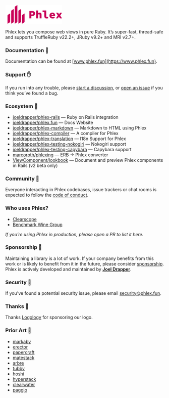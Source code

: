 <a href="https://www.phlex.fun"><img alt="Phlex logo" src="phlex_logo.png" width="180" /></a>

Phlex lets you compose web views in pure Ruby. It’s super-fast, thread-safe and supports TruffleRuby v22.2+, JRuby v9.2+ and MRI v2.7+.

### Documentation 📗

Documentation can be found at [www.phlex.fun](https://www.phlex.fun).

### Support ✋

If you run into any trouble, please [start a discussion](https://github.com/joeldrapper/phlex/discussions/new), or [open an issue](https://github.com/joeldrapper/phlex/issues/new) if you think you’ve found a bug.

### Ecosystem 🌱
- [joeldrapper/phlex-rails](https://github.com/joeldrapper/phlex-rails) — Ruby on Rails integration
- [joeldrapper/phlex.fun](https://github.com/joeldrapper/phlex.fun) — Docs Website
- [joeldrapper/phlex-markdown](https://github.com/joeldrapper/phlex-markdown) — Markdown to HTML using Phlex
- [joeldrapper/phlex-compiler](https://github.com/joeldrapper/phlex-compiler) — A compiler for Phlex
- [joeldrapper/phlex-translation](https://github.com/joeldrapper/phlex-translation) — I18n Support for Phlex 
- [joeldrapper/phlex-testing-nokogiri](https://github.com/joeldrapper/phlex-testing-nokogiri) — Nokogiri support
- [joeldrapper/phlex-testing-capybara](https://github.com/joeldrapper/phlex-testing-capybara) — Capybara support
- [marcoroth/phlexing](https://github.com/marcoroth/phlexing) — ERB → Phlex converter
- [ViewComponent/lookbook](https://github.com/ViewComponent/lookbook) — Document and preview Phlex components in Rails (v2 beta only)

### Community 🙌

Everyone interacting in Phlex codebases, issue trackers or chat rooms is expected to follow the [code of conduct](https://github.com/joeldrapper/phlex/blob/main/CODE_OF_CONDUCT.md).

### Who uses Phlex?

- [Clearscope](https://www.clearscope.io)
- [Benchmark Wine Group](https://www.benchmarkwine.com)

*If you’re using Phlex in production, please open a PR to list it here.*

### Sponsorship 💖

Maintaining a library is a lot of work. If your company benefits from this work or is likely to benefit from it in the future, please consider [sponsorship](https://github.com/sponsors/joeldrapper). Phlex is actively developed and maintained by **[Joel Drapper](https://github.com/sponsors/joeldrapper)**.

### Security 🚨

If you’ve found a potential security issue, please email [security@phlex.fun](mailto:security@phlex.fun).

### Thanks 🙏

Thanks [Logology](https://www.logology.co) for sponsoring our logo.

### Prior Art 🎨

- [markaby](https://github.com/markaby/markaby)
- [erector](https://github.com/erector/erector)
- [papercraft](https://github.com/digital-fabric/papercraft)
- [matestack](https://github.com/matestack/matestack-ui-core)
- [arbre](https://github.com/activeadmin/arbre)
- [tubby](https://github.com/judofyr/tubby)
- [hoshi](https://github.com/pete/hoshi)
- [hyperstack](https://github.com/hyperstack-org/hyperstack)
- [clearwater](https://github.com/clearwater-rb/clearwater)
- [paggio](https://github.com/opal/paggio)

